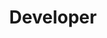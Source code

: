---
name: "Jacob Zhi"
group: "member"
title: "Developer"
pronouns: "he/him/his"
graduating_year: 2024
github: "jaczhi"
---